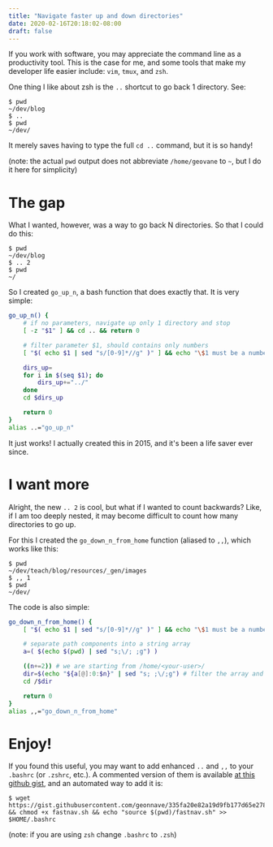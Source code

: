 ```yaml
---
title: "Navigate faster up and down directories"
date: 2020-02-16T20:18:02-08:00
draft: false
---
```


If you work with software, you may appreciate the command line as a productivity tool.
This is the case for me, and some tools that make my developer life easier include: `vim`, `tmux`, and `zsh`.

One thing I like about zsh is the `..` shortcut to go back 1 directory. See:

```
$ pwd
~/dev/blog
$ ..
$ pwd
~/dev/
```

It merely saves having to type the full `cd ..` command, but it is so handy!

(note: the actual `pwd` output does not abbreviate `/home/geovane` to `~`, but I do it here for simplicity)


# The gap

What I wanted, however, was a way to go back N directories. So that I could do this:


```
$ pwd
~/dev/blog
$ .. 2
$ pwd
~/
```

So I created `go_up_n`, a bash function that does exactly that.
It is very simple:

```bash
go_up_n() {
    # if no parameters, navigate up only 1 directory and stop
    [ -z "$1" ] && cd .. && return 0

    # filter parameter $1, should contains only numbers
    [ "$( echo $1 | sed "s/[0-9]*//g" )" ] && echo "\$1 must be a number" && return 1 || n=$1

    dirs_up=
    for i in $(seq $1); do
        dirs_up+="../"
    done
    cd $dirs_up

    return 0
}
alias ..="go_up_n"
```

It just works! I actually created this in 2015, and it's been a life saver ever since.

# I want more

Alright, the new `.. 2` is cool, but what if I wanted to count backwards? 
Like, if I am too deeply nested, it may become difficult to count how many directories to go up.

For this I created the `go_down_n_from_home` function (aliased to `,,`), which works like this:

```
$ pwd
~/dev/teach/blog/resources/_gen/images
$ ,, 1
$ pwd
~/dev/
```

The code is also simple:

```bash
go_down_n_from_home() {
    [ "$( echo $1 | sed "s/[0-9]*//g" )" ] && echo "\$1 must be a number" && return 1 || n=$1

    # separate path components into a string array
    a=( $(echo $(pwd) | sed "s;\/; ;g") )

    ((n+=2)) # we are starting from /home/<your-user>/
    dir=$(echo "${a[@]:0:$n}" | sed "s; ;\/;g") # filter the array and put slashes back
    cd /$dir

    return 0
}
alias ,,="go_down_n_from_home"

```

# Enjoy!

If you found this useful, you may want to add enhanced `..` and `,,` to your `.bashrc` (or `.zshrc`, etc.).
A commented version of them is available [at this github gist](https://gist.github.com/geonnave/335fa20e82a19d9fb177d65e27828fe2), and an automated way to add it is:

```
$ wget https://gist.githubusercontent.com/geonnave/335fa20e82a19d9fb177d65e27828fe2/raw/709a98cdb6b6b514b66c31a6cab4af41f99a3793/fastnav.sh && chmod +x fastnav.sh && echo "source $(pwd)/fastnav.sh" >> $HOME/.bashrc
```

(note: if you are using `zsh` change `.bashrc` to `.zsh`)
